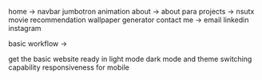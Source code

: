 home -> 
    navbar
    jumbotron animation
about -> 
    about para
projects -> 
    nsutx
    movie recommendation
    wallpaper generator
contact me ->
    email
    linkedin  
    instagram


basic workflow -> 

get the basic website ready in light mode
dark mode and theme switching capability
responsiveness for mobile
